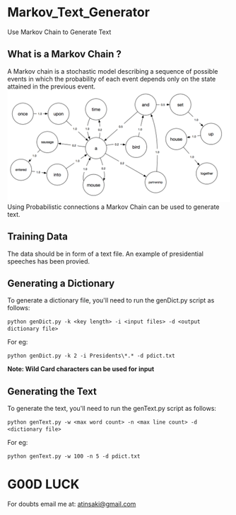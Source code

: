 # Markov_Text_Generator
Use Markov Chain to Generate Text

## What is a Markov Chain ?
A Markov chain is a stochastic model describing a sequence of possible events in which the probability of each event depends only on the state attained in the previous event.
![Diagram](assets/diagram.png)
Using Probabilistic connections a Markov Chain can be used to generate text.

## Training Data
The data should be in form of a text file. An example of presidential speeches has been provied.

## Generating a Dictionary
To generate a dictionary file, you'll need to run the genDict.py script as follows:
```
python genDict.py -k <key length> -i <input files> -d <output dictionary file>
```
  
For eg:
```
python genDict.py -k 2 -i Presidents\*.* -d pdict.txt
```
**Note: Wild Card characters can be used for input**

## Generating the Text
To generate the text, you'll need to run the genText.py script as follows:
```
python genText.py -w <max word count> -n <max line count> -d <dictionary file>
```

For eg:
```
python genText.py -w 100 -n 5 -d pdict.txt
```

# G00D LUCK

For doubts email me at:
atinsaki@gmail.com
